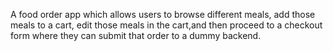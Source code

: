 A food order app which allows users to browse different meals, add those meals to a cart, edit those meals in the cart,and then proceed to a checkout form where they can submit that order to a dummy backend.
